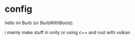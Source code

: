 # config
hello im Burb (or BurbWithBoots).

i mainly make stuff in unity or using c++ and rust with vulkan
